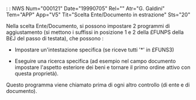  :  : NWS Num="000121" Date="19990705" Rel="" Atr="G. Galdini" Tem="APP" App="V5" Tit="Scelta Ente/Documento in estrazione" Sts="20"

Nella scelta Ente/Documento, si possono impostare 2 programmi di aggiustamento (si mettono i suffissi in posizione 1 e 2 della £FUNPS della B£J del passo di testata), che possono : 

- Impostare un'intestazione specifica (se riceve tutti '\*' in £FUNS3)

- Eseguire una ricerca specifica (ad esempio nel campo documento impostare l'aspetto esteriore dei
beni e tornare il primo ordine attivo con questa proprietà).

Questo programma viene chiamato prima di ogni altro controllo (di ente e di documento).

